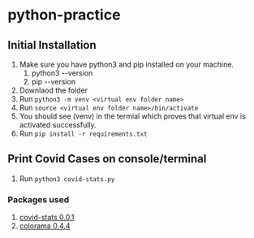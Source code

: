 # python-practice


## Initial Installation ##

1. Make sure you have python3 and pip installed on your machine. 
    1. python3 --version
    2. pip --version
2. Downlaod the folder   
3. Run `python3 -m venv <virtual env folder name>`
4. Run `source <virtual env folder name>/bin/activate` 
5. You should see (venv) in the termial which proves that virtual env is activated successfully.
6. Run `pip install -r requirements.txt` 




## Print Covid Cases on console/terminal ##

1. Run `python3 covid-stats.py`

### Packages used ###    

1. [covid-stats 0.0.1](https://pypi.org/project/covid-stats/ "covid-stats 0.0.1 package")
2. [colorama 0.4.4](https://pypi.org/project/colorama/ "colorama 0.4.4 package")

  
          



